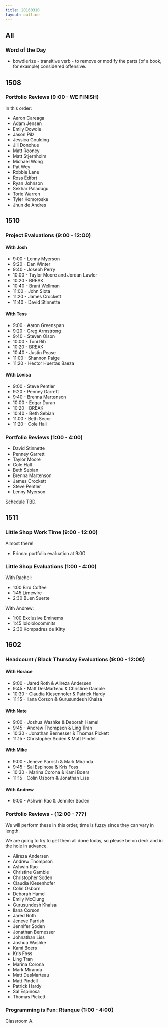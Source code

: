 ```yaml
---
title: 20160310
layout: outline
---
```


## All

### Word of the Day

* bowdlerize - transitive verb - to remove or modify the parts (of a book,
for example) considered offensive.


## 1508

### Portfolio Reviews (9:00 - WE FINISH)

In this order:

* Aaron Careaga
* Adam Jensen
* Emily Dowdle
* Jason Pilz
* Jessica Goulding
* Jill Donohue
* Matt Rooney
* Matt Stjernholm
* Michael Wong
* Pat Wey
* Robbie Lane
* Ross Edfort
* Ryan Johnson
* Sekhar Paladugu
* Torie Warren
* Tyler Komoroske
* Jhun de Andres

## 1510

### Project Evaluations (9:00 - 12:00)

#### With Josh
* 9:00 - Lenny Myerson
* 9:20 - Dan Winter
* 9:40 - Joseph Perry
* 10:00 - Taylor Moore and Jordan Lawler
* 10:20 - BREAK
* 10:40 - Brant Wellman
* 11:00 - John Slota
* 11:20 - James Crockett
* 11:40 - David Stinnette

#### With Tess
* 9:00 - Aaron Greenspan
* 9:20 - Greg Armstrong
* 9:40 - Steven Olson
* 10:00 - Toni Rib
* 10:20 - BREAK
* 10:40 - Justin Pease
* 11:00 - Shannon Paige
* 11:20 - Hector Huertas Baeza

#### With Lovisa
* 9:00 - Steve Pentler
* 9:20 - Penney Garrett
* 9:40 - Brenna Martenson
* 10:00 - Edgar Duran
* 10:20 - BREAK
* 10:40 - Beth Sebian
* 11:00 - Beth Secor
* 11:20 - Cole Hall

### Portfolio Reviews (1:00 - 4:00)

* David Stinnette
* Penney Garrett
* Taylor Moore
* Cole Hall
* Beth Sebian
* Brenna Martenson
* James Crockett
* Steve Pentler
* Lenny Myerson

Schedule TBD.


## 1511

### Little Shop Work Time (9:00 - 12:00)

Almost there!

* Erinna: portfolio evaluation at 9:00

### Little Shop Evaluations (1:00 - 4:00)

With Rachel:

* 1:00 Bird Coffee
* 1:45 Limewire
* 2:30 Buen Suerte

With Andrew:

* 1:00 Exclusive Eminems
* 1:45 lolololocommits
* 2:30 Kompadres de Kitty


## 1602

### Headcount / Black Thursday Evaluations (9:00 - 12:00)

#### With Horace
* 9:00 - Jared Roth & Alireza Andersen
* 9:45 - Matt DesMarteau & Christine Gamble
* 10:30 - Claudia Kiesenhofer & Patrick Hardy
* 11:15 - Ilana Corson & Gurusundesh Khalsa

#### With Nate
* 9:00 - Joshua Washke & Deborah Hamel
* 9:45 - Andrew Thompson & Ling Tran
* 10:30 - Jonathan Bernesser & Thomas Pickett
* 11:15 - Christopher Soden & Matt Pindell

#### With Mike
* 9:00 - Jeneve Parrish & Mark Miranda
* 9:45 - Sal Espinosa & Kris Foss
* 10:30 - Marina Corona & Kami Boers
* 11:15 - Colin Osborn & Jonathan Liss

#### With Andrew
* 9:00 - Ashwin Rao & Jennifer Soden

### Portfolio Reviews - (12:00 - ???)

We will perform these in this order, time is fuzzy since they can vary in length.

We are going to try to get them all done today, so please be on deck and in the hole
in advance.

* Alireza Andersen
* Andrew Thompson
* Ashwin Rao
* Christine Gamble
* Christopher Soden
* Claudia Kiesenhofer
* Colin Osborn
* Deborah Hamel
* Emily McClung
* Gurusundesh Khalsa
* Ilana Corson
* Jared Roth
* Jeneve Parrish
* Jennifer Soden
* Jonathan Bernesser
* Johnathan Liss
* Joshua Washke
* Kami Boers
* Kris Foss
* Ling Tran
* Marina Corona
* Mark Miranda
* Matt DesMarteau
* Matt Pindell
* Patrick Hardy
* Sal Espinosa
* Thomas Pickett

### Programming is Fun: Rtanque (1:00 - 4:00)

Classroom A.

